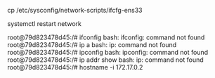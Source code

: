 cp /etc/sysconfig/network-scripts/ifcfg-ens33

systemctl restart network

root@79d823478d45:/# ifconfig
bash: ifconfig: command not found
root@79d823478d45:/# ip a
bash: ip: command not found
root@79d823478d45:/# ipconfig
bash: ipconfig: command not found
root@79d823478d45:/# ip addr show
bash: ip: command not found
root@79d823478d45:/# hostname -i
172.17.0.2